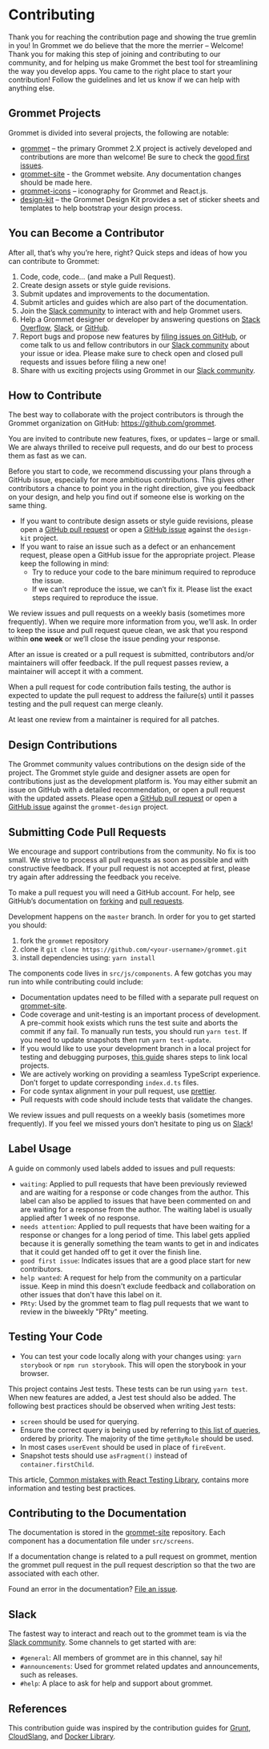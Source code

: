 # Contributing

Thank you for reaching the contribution page and showing the true gremlin in
you! In Grommet we do believe that the more the merrier – Welcome! Thank you for
making this step of joining and contributing to our community, and for helping
us make Grommet the best tool for streamlining the way you develop apps. You
came to the right place to start your contribution! Follow the guidelines and
let us know if we can help with anything else.

## Grommet Projects

Grommet is divided into several projects, the following are notable:

- [grommet] – the primary Grommet 2.X project is actively developed and
  contributions are more than welcome! Be sure to check the [good first issues].
- [grommet-site] - the Grommet website. Any documentation changes should be made here.
- [grommet-icons] – iconography for Grommet and React.js.
- [design-kit] – the Grommet Design Kit provides a set of sticker sheets and
  templates to help bootstrap your design process.

## You can Become a Contributor

After all, that’s why you’re here, right?
Quick steps and ideas of how you can contribute to Grommet:

1. Code, code, code… (and make a Pull Request).
1. Create design assets or style guide revisions.
1. Submit updates and improvements to the documentation.
1. Submit articles and guides which are also part of the documentation.
1. Join the [Slack community] to interact with and help Grommet users.
1. Help a Grommet designer or developer by answering questions on
   [Stack Overflow], [Slack][slack community], or [GitHub][grommet issues].
1. Report bugs and propose new features by [filing issues on
   GitHub][grommet issues], or come talk to us and fellow contributors in our
   [Slack community] about your issue or idea. Please make sure to check
   open and closed pull requests and issues before filing a new one!
1. Share with us exciting projects using Grommet in our [Slack community].

## How to Contribute

The best way to collaborate with the project contributors is through the Grommet
organization on GitHub: <https://github.com/grommet>.

You are invited to contribute new features, fixes, or updates – large or small.
We are always thrilled to receive pull requests, and do our best to process them
as fast as we can.

Before you start to code, we recommend discussing your plans through a GitHub
issue, especially for more ambitious contributions. This gives other
contributors a chance to point you in the right direction, give you feedback on
your design, and help you find out if someone else is working on the same thing.

- If you want to contribute design assets or style guide revisions, please open
  a [GitHub pull request][design-kit pulls] or open a
  [GitHub issue][design-kit issues] against the `design-kit` project.
- If you want to raise an issue such as a defect or an enhancement request,
  please open a GitHub issue for the appropriate project. Please keep the
  following in mind:
  - Try to reduce your code to the bare minimum required to reproduce the issue.
  - If we can’t reproduce the issue, we can’t fix it. Please list the exact
    steps required to reproduce the issue.

We review issues and pull requests on a weekly basis (sometimes more
frequently). When we require more information from you, we’ll ask. In order to
keep the issue and pull request queue clean, we ask that you respond within
**one week** or we’ll close the issue pending your response.

After an issue is created or a pull request is submitted, contributors and/or
maintainers will offer feedback. If the pull request passes review, a maintainer
will accept it with a comment.

When a pull request for code contribution fails testing, the author is
expected to update the pull request to address the failure(s) until it
passes testing and the pull request can merge cleanly.

At least one review from a maintainer is required for all patches.

## Design Contributions

The Grommet community values contributions on the design side of the
project. The Grommet style guide and designer assets are open for
contributions just as the development platform is. You may either submit an
issue on GitHub with a detailed recommendation, or open a pull request
with the updated assets.
Please open a [GitHub pull request][grommet-design pulls] or open a
[GitHub issue][grommet-design issues] against the `grommet-design` project.

## Submitting Code Pull Requests

We encourage and support contributions from the community. No fix is too
small. We strive to process all pull requests as soon as possible and
with constructive feedback. If your pull request is not accepted at
first, please try again after addressing the feedback you receive.

To make a pull request you will need a GitHub account. For help, see
GitHub’s documentation on [forking] and [pull requests].

Development happens on the `master` branch. In order for you to get
started you should:

1. fork the `grommet` repository
1. clone it `git clone https://github.com/<your-username>/grommet.git`
1. install dependencies using: `yarn install`

The components code lives in `src/js/components`. A few gotchas you may run
into while contributing could include:

- Documentation updates need to be filled with a separate pull request on
  [grommet-site].
- Code coverage and unit-testing is an important process of development.
  A pre-commit hook exists which runs the test suite and aborts the commit if
  any fail. To manually run tests, you should run `yarn test`. If you need to
  update snapshots then run `yarn test-update`.
- If you would like to use your development branch in a local project for
  testing and debugging purposes, [this guide](https://github.com/grommet/grommet/wiki/How-to-Apply-Your-Grommet-Development-Branch-to-a-Local-Project) shares steps to
  link local projects.
- We are actively working on providing a seamless TypeScript experience. Don’t
  forget to update corresponding `index.d.ts` files.
- For code syntax alignment in your pull request, use [prettier].
- Pull requests with code should include tests that validate the changes.

We review issues and pull requests on a weekly basis (sometimes more
frequently). If you feel we missed yours don’t hesitate to ping us on
[Slack][slack community]!

## Label Usage

A guide on commonly used labels added to issues and pull requests:

- `waiting`: Applied to pull requests that have been previously reviewed and are waiting for a response or code changes from the author. This label
  can also be applied to issues that have been commented on and are waiting for a response from the author. The waiting label is usually applied
  after 1 week of no response.
- `needs attention`: Applied to pull requests that have been waiting for a response or changes for a long period of time. This label gets applied because it is
  generally something the team wants to get in and indicates that it could get handed off to get it over the finish line.
- `good first issue`: Indicates issues that are a good place start for new contributors.
- `help wanted`: A request for help from the community on a particular issue. Keep in mind this doesn't exclude feedback and collaboration on other issues that
  don't have this label on it.
- `PRty`: Used by the grommet team to flag pull requests that we want to review in the biweekly "PRty" meeting.

## Testing Your Code

- You can test your code locally along with your changes using: `yarn storybook` or `npm run storybook`. This will open the storybook in your browser.

This project contains Jest tests. These tests can be run using `yarn test`. When new features are added, a Jest test should also be added. The following best practices should be observed when writing Jest tests:

- `screen` should be used for querying.
- Ensure the correct query is being used by referring to [this list of queries](https://testing-library.com/docs/queries/about/#priority), ordered by priority. The majority of the time `getByRole` should be used.
- In most cases `userEvent` should be used in place of `fireEvent`.
- Snapshot tests should use `asFragment()` instead of `container.firstChild`.

This article, [Common mistakes with React Testing Library](https://kentcdodds.com/blog/common-mistakes-with-react-testing-library), contains more information and testing best practices.

## Contributing to the Documentation

The documentation is stored in the [grommet-site] repository. Each component
has a documentation file under `src/screens`.

If a documentation change is related to a pull request on grommet, mention the
grommet pull request in the pull request description so that the two are
associated with each other.

Found an error in the documentation? [File an issue][grommet-site issues].

## Slack

The fastest way to interact and reach out to the grommet team is via the [Slack community][slack community]. Some channels
to get started with are:

- `#general`: All members of grommet are in this channel, say hi!
- `#announcements`: Used for grommet related updates and announcements, such as releases.
- `#help`: A place to ask for help and support about grommet.

## References

This contribution guide was inspired by the contribution guides for [Grunt],
[CloudSlang], and [Docker Library].

[cloudslang]: http://www.cloudslang.io/#/docs#contributing-code
[design-kit]: https://github.com/grommet/design-kit
[design-kit issues]: https://github.com/grommet/design-kit/issues
[design-kit pulls]: https://github.com/grommet/design-kit/pulls
[docker library]: https://github.com/docker-library/docs/tree/master/node
[forking]: https://help.github.com/en/articles/fork-a-repo
[good first issues]: https://github.com/grommet/grommet/issues?q=is%3Aissue+is%3Aopen+label%3A%22good+first+issue%22
[grommet]: https://github.com/grommet/grommet
[grommet issues]: https://github.com/grommet/grommet/issues
[grommet-design issues]: https://github.com/grommet/grommet-design/issues
[grommet-design pulls]: https://github.com/grommet/grommet-design/pulls
[grommet-icons]: https://github.com/grommet/grommet-icons
[grommet-site]: https://github.com/grommet/grommet-site
[grommet-site issues]: https://github.com/grommet/grommet-site/issues
[grunt]: http://gruntjs.com/contributing
[prettier]: https://prettier.io/docs/en/editors.html
[prop-types]: https://www.npmjs.com/package/prop-types
[pull requests]: https://help.github.com/en/articles/creating-a-pull-request-from-a-fork
[slack community]: https://slack-invite.grommet.io/
[stack overflow]: https://stackoverflow.com/questions/tagged/grommet
